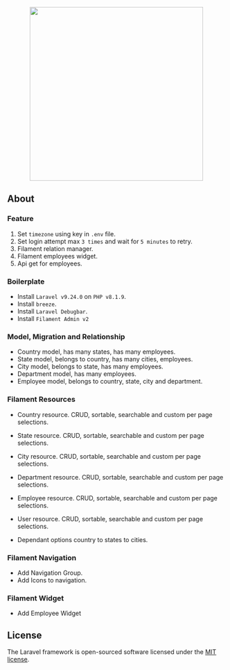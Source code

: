 <p align="center"><a href="https://laravel.com" target="_blank"><img src="https://raw.githubusercontent.com/laravel/art/master/logo-lockup/5%20SVG/2%20CMYK/1%20Full%20Color/laravel-logolockup-cmyk-red.svg" width="400"></a></p>

## About

### Feature

1. Set `timezone` using key in `.env` file.
1. Set login attempt max `3 times` and wait for `5 minutes` to retry.
1. Filament relation manager.
1. Filament employees widget.
1. Api get for employees.

### Boilerplate

-   Install `Laravel v9.24.0` on `PHP v8.1.9`.
-   Install `breeze`.
-   Install `Laravel Debugbar`.
-   Install `Filament Admin v2`

### Model, Migration and Relationship

-   Country model, has many states, has many employees.
-   State model, belongs to country, has many cities, employees.
-   City model, belongs to state, has many employees.
-   Department model, has many employees.
-   Employee model, belongs to country, state, city and department.

### Filament Resources

-   Country resource. CRUD, sortable, searchable and custom per page selections.
-   State resource. CRUD, sortable, searchable and custom per page selections.
-   City resource. CRUD, sortable, searchable and custom per page selections.
-   Department resource. CRUD, sortable, searchable and custom per page selections.
-   Employee resource. CRUD, sortable, searchable and custom per page selections.
-   User resource. CRUD, sortable, searchable and custom per page selections.

-   Dependant options country to states to cities.

### Filament Navigation

-   Add Navigation Group.
-   Add Icons to navigation.

### Filament Widget

-   Add Employee Widget

## License

The Laravel framework is open-sourced software licensed under the [MIT license](https://opensource.org/licenses/MIT).
